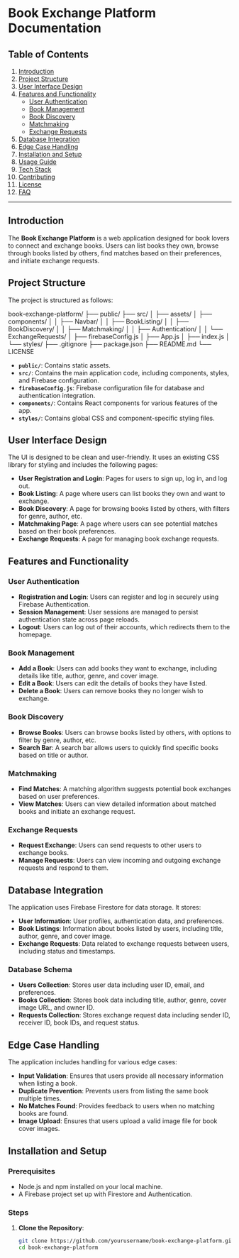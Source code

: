 # Book Exchange Platform Documentation

## Table of Contents
1. [Introduction](#introduction)
2. [Project Structure](#project-structure)
3. [User Interface Design](#user-interface-design)
4. [Features and Functionality](#features-and-functionality)
   - [User Authentication](#user-authentication)
   - [Book Management](#book-management)
   - [Book Discovery](#book-discovery)
   - [Matchmaking](#matchmaking)
   - [Exchange Requests](#exchange-requests)
5. [Database Integration](#database-integration)
6. [Edge Case Handling](#edge-case-handling)
7. [Installation and Setup](#installation-and-setup)
8. [Usage Guide](#usage-guide)
9. [Tech Stack](#tech-stack)
10. [Contributing](#contributing)
11. [License](#license)
12. [FAQ](#faq)

---

## Introduction

The **Book Exchange Platform** is a web application designed for book lovers to connect and exchange books. Users can list books they own, browse through books listed by others, find matches based on their preferences, and initiate exchange requests.

## Project Structure

The project is structured as follows:

book-exchange-platform/
├── public/
├── src/
│   ├── assets/
│   ├── components/
│   │   ├── Navbar/
│   │   ├── BookListing/
│   │   ├── BookDiscovery/
│   │   ├── Matchmaking/
│   │   ├── Authentication/
│   │   └── ExchangeRequests/
│   ├── firebaseConfig.js
│   ├── App.js
│   ├── index.js
│   └── styles/
├── .gitignore
├── package.json
├── README.md
└── LICENSE




- **`public/`**: Contains static assets.
- **`src/`**: Contains the main application code, including components, styles, and Firebase configuration.
- **`firebaseConfig.js`**: Firebase configuration file for database and authentication integration.
- **`components/`**: Contains React components for various features of the app.
- **`styles/`**: Contains global CSS and component-specific styling files.

## User Interface Design

The UI is designed to be clean and user-friendly. It uses an existing CSS library for styling and includes the following pages:

- **User Registration and Login**: Pages for users to sign up, log in, and log out.
- **Book Listing**: A page where users can list books they own and want to exchange.
- **Book Discovery**: A page for browsing books listed by others, with filters for genre, author, etc.
- **Matchmaking Page**: A page where users can see potential matches based on their book preferences.
- **Exchange Requests**: A page for managing book exchange requests.

## Features and Functionality

### User Authentication

- **Registration and Login**: Users can register and log in securely using Firebase Authentication.
- **Session Management**: User sessions are managed to persist authentication state across page reloads.
- **Logout**: Users can log out of their accounts, which redirects them to the homepage.

### Book Management

- **Add a Book**: Users can add books they want to exchange, including details like title, author, genre, and cover image.
- **Edit a Book**: Users can edit the details of books they have listed.
- **Delete a Book**: Users can remove books they no longer wish to exchange.

### Book Discovery

- **Browse Books**: Users can browse books listed by others, with options to filter by genre, author, etc.
- **Search Bar**: A search bar allows users to quickly find specific books based on title or author.

### Matchmaking

- **Find Matches**: A matching algorithm suggests potential book exchanges based on user preferences.
- **View Matches**: Users can view detailed information about matched books and initiate an exchange request.

### Exchange Requests

- **Request Exchange**: Users can send requests to other users to exchange books.
- **Manage Requests**: Users can view incoming and outgoing exchange requests and respond to them.

## Database Integration

The application uses Firebase Firestore for data storage. It stores:

- **User Information**: User profiles, authentication data, and preferences.
- **Book Listings**: Information about books listed by users, including title, author, genre, and cover image.
- **Exchange Requests**: Data related to exchange requests between users, including status and timestamps.

### Database Schema

- **Users Collection**: Stores user data including user ID, email, and preferences.
- **Books Collection**: Stores book data including title, author, genre, cover image URL, and owner ID.
- **Requests Collection**: Stores exchange request data including sender ID, receiver ID, book IDs, and request status.

## Edge Case Handling

The application includes handling for various edge cases:

- **Input Validation**: Ensures that users provide all necessary information when listing a book.
- **Duplicate Prevention**: Prevents users from listing the same book multiple times.
- **No Matches Found**: Provides feedback to users when no matching books are found.
- **Image Upload**: Ensures that users upload a valid image file for book cover images.

## Installation and Setup

### Prerequisites

- Node.js and npm installed on your local machine.
- A Firebase project set up with Firestore and Authentication.

### Steps

1. **Clone the Repository**:
   ```bash
   git clone https://github.com/yourusername/book-exchange-platform.git
   cd book-exchange-platform
